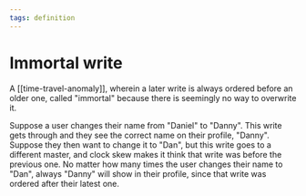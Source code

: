 ```yaml
---
tags: definition
---
```


# Immortal write
A [[time-travel-anomaly]], wherein a later write is always ordered before an older one, called "immortal" because there is seemingly no way to overwrite it.

Suppose a user changes their name from "Daniel" to "Danny". This write gets through and they see the correct name on their profile, "Danny". Suppose they then want to change it to "Dan", but this write goes to a different master, and clock skew makes it think that write was before the previous one. No matter how many times the user changes their name to "Dan", always "Danny" will show in their profile, since that write was ordered after their latest one.
